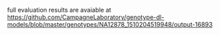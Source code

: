 full evaluation results are avaiable at https://github.com/CampagneLaboratory/genotype-dl-models/blob/master/genotypes/NA12878_1510204519948/output-16893
